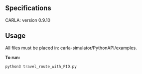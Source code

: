 ## Specifications

CARLA: version 0.9.10

## Usage

All files must be placed in: carla-simulator/PythonAPI/examples.<br>

**To run:**

```
python3 travel_route_with_PID.py
```
